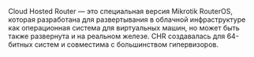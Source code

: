 Cloud Hosted Router — это специальная версия Mikrotik RouterOS, которая разработана для развертывания в облачной инфраструктуре как операционная система для виртуальных машин, но может быть также развернута и на реальном железе.
CHR создавалась для 64-битных систем и совместима с большинством гипервизоров.
